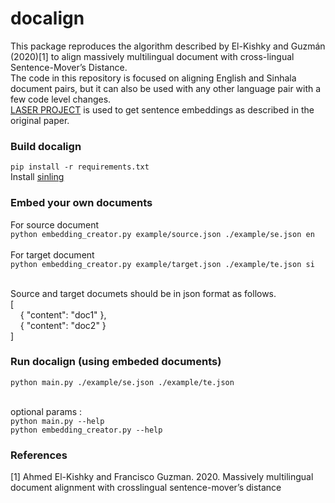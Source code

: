 # docalign

This package reproduces the algorithm described by El-Kishky and Guzmán (2020)[1] to align massively multilingual document with cross-lingual Sentence-Mover’s Distance.<br>
The code in this repository is focused on aligning English and Sinhala document pairs, but it can also be used with any other language pair with a few code level changes.<br>
<a href="https://github.com/facebookresearch/LASER">LASER PROJECT</a> is used to get sentence embeddings as described in the original paper.

### Build docalign
```pip install -r requirements.txt```<br>
Install <a href="https://github.com/ysenarath/sinling">sinling</a><br>

### Embed your own documents
For source document<br>
```python embedding_creator.py example/source.json ./example/se.json en```<br><br>
For target document<br>
```python embedding_creator.py example/target.json ./example/te.json si```<br><br>

Source and target documets should be in json format as follows.<br>
[<br>
&nbsp;&nbsp;&nbsp;&nbsp;{
        "content": "doc1"
    },<br>
&nbsp;&nbsp;&nbsp;&nbsp;{
        "content": "doc2"
    }<br>
]

### Run docalign (using embeded documents)
```python main.py ./example/se.json ./example/te.json``` <br><br>

optional params :<br>
```python main.py --help```<br>
```python embedding_creator.py --help```

### References

[1] Ahmed El-Kishky and Francisco Guzman. 2020. Massively multilingual document alignment with crosslingual sentence-mover’s distance
